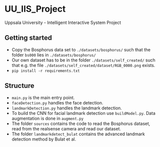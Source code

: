 # UU_IIS_Project
Uppsala University - Intelligent Interactive System Project


## Getting started
- Copy the Bosphorus data set to `./datasets/bosphorus/` such that the folder `bs000` lies in `./datasets/bosphorus/`
- Our own dataset has to be in the folder `./datasets/self_created/` such that e.g. the file `./datasets/self_created/dataset/RGB_0000.png` exists.
- `pip install -r requirements.txt`

## Structure
- `main.py` is the main entry point.
- `faceDetection.py` handles the face detection.
- `landmarkDetection.py` handles the landmark detection.
- To build the CNN for facial landmark detection use `buildModel.py`. Data augmentation is done in `augment.py`
- The folder `sources` contains the code to read the Bosphorus dataset, read from the realsense camera and read our dataset.
- The folder `landmarkdetect_bulat` contains the advanced landmark detection method by Bulat et al.

